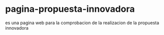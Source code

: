 # pagina-propuesta-innovadora
es una pagina web para la comprobacion de la realizacion de la propuesta innovadora
